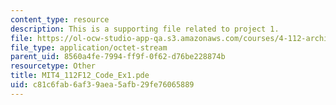 ```yaml
---
content_type: resource
description: This is a supporting file related to project 1.
file: https://ol-ocw-studio-app-qa.s3.amazonaws.com/courses/4-112-architecture-design-fundamentals-i-nano-machines-fall-2012/c81c6fab6af39aea5afb29fe76065889_MIT4_112F12_Code_Ex1.pde
file_type: application/octet-stream
parent_uid: 8560a4fe-7994-ff9f-0f62-d76be228874b
resourcetype: Other
title: MIT4_112F12_Code_Ex1.pde
uid: c81c6fab-6af3-9aea-5afb-29fe76065889
---
```

